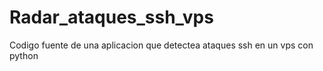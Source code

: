 # Radar_ataques_ssh_vps
Codigo fuente de una aplicacion  que detectea ataques ssh en un vps  con python
